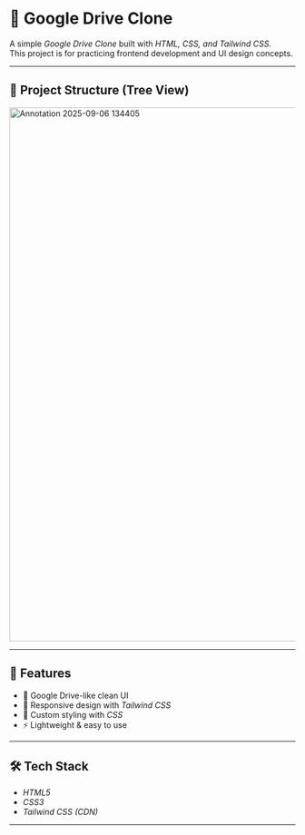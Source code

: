 # 📂 Google Drive Clone

A simple *Google Drive Clone* built with *HTML, CSS, and Tailwind CSS*.  
This project is for practicing frontend development and UI design concepts.

---
## 📂 Project Structure (Tree View)
<img width="1891" height="941" alt="Annotation 2025-09-06 134405" src="https://github.com/user-attachments/assets/5e1c134a-6f52-4f12-a1cd-2e99f75bf5fb" />

---

## 🚀 Features
- 📂 Google Drive-like clean UI  
- 📱 Responsive design with *Tailwind CSS*  
- 🎨 Custom styling with *CSS*  
- ⚡ Lightweight & easy to use  

---

## 🛠️ Tech Stack
- *HTML5*  
- *CSS3*  
- *Tailwind CSS (CDN)*  

---
